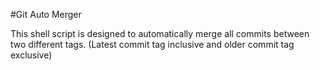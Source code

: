 #Git Auto Merger

This shell script is designed to automatically merge all commits between two different tags. (Latest commit tag inclusive and older commit tag exclusive)
